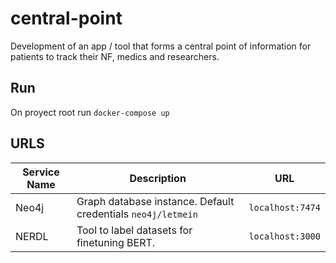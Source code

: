 # central-point

Development of an app / tool that forms a central point of information for patients to track their NF, medics and researchers.

## Run

On proyect root run `docker-compose up`

## URLS

Service Name | Description | URL
--|--|--
Neo4j | Graph database instance. Default credentials `neo4j/letmein`  | `localhost:7474`
NERDL |  Tool to label datasets for finetuning BERT. |`localhost:3000`
